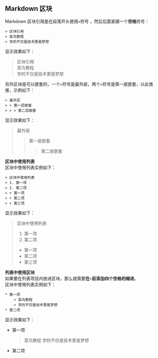 ## Markdown 区块  
Markdown 区块引用是在段落开头使用`>`符号 ，然后后面紧跟一个**空格**符号：  
```
> 区块引用
> 菜鸟教程
> 学的不仅是技术更是梦想
```  
显示效果如下：  
> 区块引用  
> 菜鸟教程  
> 学的不仅是技术更是梦想  

另外区块是可以嵌套的，一个`>`符号是最外层，两个`>`符号是第一层嵌套，以此类推，示例如下：  
```
> 最外层
> > 第一层嵌套
> > > 第二层嵌套
```  
显示效果如下：  
> 最外层
> > 第一层嵌套
> > > 第二层嵌套  

**区块中使用列表**  
区块中使用列表实例如下：  
```
> 区块中使用列表
> 1. 第一项
> 2. 第二项
> + 第一项
> + 第二项
> + 第三项
```  
显示效果如下：  
> 区块中使用列表
> 1. 第一项
> 2. 第二项
> + 第一项
> + 第二项
> + 第三项  

**列表中使用区块**  
如果要在列表项目内放进区块，那么就需要**在**`>`**前添加四个空格的缩进**。  
区块中使用列表实例如下：  
```
* 第一项
    > 菜鸟教程
    > 学的不仅是技术更是梦想
* 第二项
```  
显示效果如下：  
* 第一项
    > 菜鸟教程
    > 学的不仅是技术更是梦想
* 第二项  

